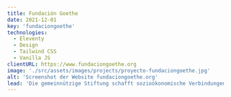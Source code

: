 ```yaml
---
title: Fundación Goethe
date: 2021-12-01
key: 'fundaciongoethe'
technologies:
  - Eleventy
  - Design
  - Tailwind CSS
  - Vanilla JS
clientURL: https://www.fundaciongoethe.org
image: './src/assets/images/projects/proyecto-fundaciongoethe.jpg'
alt: 'Screenshot der Website fundaciongoethe.org'
lead: 'Die gemeinnützige Stiftung schafft sozioökonomische Verbindungen zwischen Deutschland und Spanien auf Grundlage von kulturellen Veranstaltungen. Ich arbeite schon seit vielen Jahren mit ihnen zusammen. Wir gestalten die Konzertprogramme und Plakate und pflegen die Website langfristig.'
---
```

